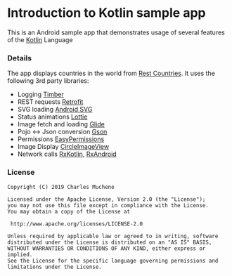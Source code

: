 # Introduction to Kotlin sample app

This is an Android sample app that demonstrates usage of several features of the [Kotlin](https://kotlinlang.org/) Language

### Details
The app displays countries in the world from [Rest Countries](https://restcountries.eu/ "Rest Countries"). 
It uses the following 3rd party libraries:

- Logging [Timber](https://github.com/JakeWharton/timber)
- REST requests [Retrofit](https://square.github.io/retrofit/)
- SVG loading [Android SVG](http://bigbadaboom.github.io/androidsvg/)
- Status animations [Lottie](https://github.com/airbnb/lottie-android)
- Image fetch and loading [Glide](https://bumptech.github.io/glide/) 
- Pojo <-> Json conversion [Gson](https://github.com/google/gson)
- Permissions [EasyPermissions](https://github.com/googlesamples/easypermissions)
- Image Display [CircleImageView](https://github.com/hdodenhof/CircleImageView)
- Network calls [RxKotlin](https://github.com/ReactiveX/RxKotlin), [RxAndroid](https://github.com/ReactiveX/RxAndroid)

### License

```
Copyright (C) 2019 Charles Muchene

Licensed under the Apache License, Version 2.0 (the "License");
you may not use this file except in compliance with the License.
You may obtain a copy of the License at

 http://www.apache.org/licenses/LICENSE-2.0

Unless required by applicable law or agreed to in writing, software
distributed under the License is distributed on an "AS IS" BASIS,
WITHOUT WARRANTIES OR CONDITIONS OF ANY KIND, either express or implied.
See the License for the specific language governing permissions and
limitations under the License.
``` 